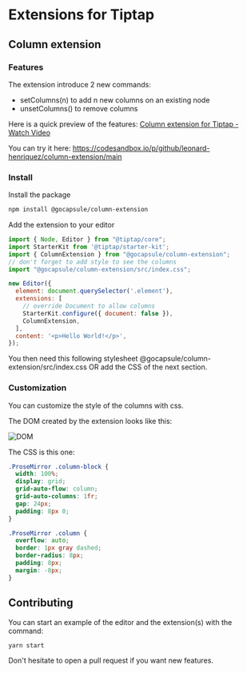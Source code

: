 # Extensions for Tiptap

## Column extension

### Features

The extension introduce 2 new commands:

- setColumns(n) to add n new columns on an existing node
- unsetColumns() to remove columns

Here is a quick preview of the features:
[Column extension for Tiptap - Watch Video](https://www.loom.com/share/019ec6d12dc74334aae7e41fb57eb0a0)

You can try it here:
<https://codesandbox.io/p/github/leonard-henriquez/column-extension/main>

### Install

Install the package

```bash
npm install @gocapsule/column-extension
```

Add the extension to your editor

```javascript
import { Node, Editor } from "@tiptap/core";
import StarterKit from '@tiptap/starter-kit';
import { ColumnExtension } from "@gocapsule/column-extension";
// don't forget to add style to see the columns
import "@gocapsule/column-extension/src/index.css";

new Editor({
  element: document.querySelector('.element'),
  extensions: [
    // override Document to allow columns
    StarterKit.configure({ document: false }),
    ColumnExtension,
  ],
  content: '<p>Hello World!</p>',
});
```

You then need this following stylesheet @gocapsule/column-extension/src/index.css OR add the CSS of the next section.

### Customization

You can customize the style of the columns with css.

The DOM created by the extension looks like this:

![DOM](https://user-images.githubusercontent.com/30215564/184996462-b9476b4f-8a99-473d-a0e0-2351fc3d39af.png)

The CSS is this one:

```css
.ProseMirror .column-block {
  width: 100%;
  display: grid;
  grid-auto-flow: column;
  grid-auto-columns: 1fr;
  gap: 24px;
  padding: 8px 0;
}

.ProseMirror .column {
  overflow: auto;
  border: 1px gray dashed;
  border-radius: 8px;
  padding: 8px;
  margin: -8px;
}
```

## Contributing

You can start an example of the editor and the extension(s) with the command:

```bash
yarn start
```

Don't hesitate to open a pull request if you want new features.
